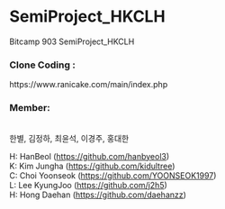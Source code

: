 # SemiProject_HKCLH
Bitcamp 903 SemiProject_HKCLH

<h3>Clone Coding :</h3> https://www.ranicake.com/main/index.php

<h3>Member:</h3><br>
한별, 김정하, 최윤석, 이경주, 홍대한

H: HanBeol (https://github.com/hanbyeol3)<br>
K: Kim Jungha (https://github.com/kidultree)<br>
C: Choi Yoonseok (https://github.com/YOONSEOK1997)<br>
L: Lee KyungJoo (https://github.com/j2h5)<br>
H: Hong Daehan (https://github.com/daehanzz)
